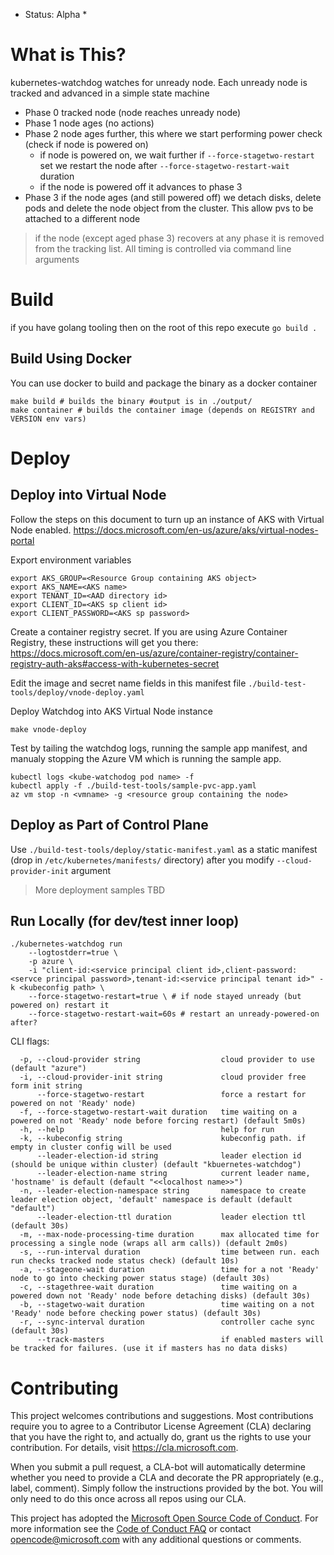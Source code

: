 * Status: Alpha *

# What is This?

kubernetes-watchdog watches for unready node. Each unready node is tracked and advanced in a simple state machine
- Phase 0 tracked node (node reaches unready node)
- Phase 1 node ages (no actions)
- Phase 2 node ages further, this where we start performing power check (check if node is powered on)
  - if node is powered on, we wait further if `--force-stagetwo-restart` set we restart the node after `--force-stagetwo-restart-wait` duration
  - if the node is powered off it advances to phase 3
- Phase 3 if the node ages (and still powered off) we detach disks, delete pods and delete the node object from the cluster. This allow pvs to be attached to a different node


> if the node (except aged phase 3) recovers at any phase it is removed from the tracking list. All timing is controlled via command line arguments

# Build
if you have golang tooling then on the root of this repo execute `go build .`

## Build Using Docker
You can use docker to build and package the binary as a docker container

```
make build # builds the binary #output is in ./output/
make container # builds the container image (depends on REGISTRY and VERSION env vars)

```

# Deploy

## Deploy into Virtual Node
Follow the steps on this document to turn up an instance of AKS with Virtual Node enabled.
https://docs.microsoft.com/en-us/azure/aks/virtual-nodes-portal

Export environment variables
```
export AKS_GROUP=<Resource Group containing AKS object>
export AKS_NAME=<AKS name>
export TENANT_ID=<AAD directory id>
export CLIENT_ID=<AKS sp client id>
export CLIENT_PASSWORD=<AKS sp password>
```
Create a container registry secret. If you are using Azure Container Registry, these instructions will get you there:
https://docs.microsoft.com/en-us/azure/container-registry/container-registry-auth-aks#access-with-kubernetes-secret

Edit the image and secret name fields in this manifest file `./build-test-tools/deploy/vnode-deploy.yaml`

Deploy Watchdog into AKS Virtual Node instance
```
make vnode-deploy
```
Test by tailing the watchdog logs, running the sample app manifest, and manualy stopping the Azure VM which is running the sample app.
```
kubectl logs <kube-watchodog pod name> -f
kubectl apply -f ./build-test-tools/sample-pvc-app.yaml
az vm stop -n <vmname> -g <resource group containing the node>
```


## Deploy as Part of Control Plane
Use `./build-test-tools/deploy/static-manifest.yaml` as a static manifest (drop in `/etc/kubernetes/manifests/` directory) after you modify `--cloud-provider-init` argument

> More deployment samples TBD


## Run Locally (for dev/test inner loop)

```
./kubernetes-watchdog run 
	--logtostderr=true \
	-p azure \
	-i "client-id:<service principal client id>,client-password:<servce principal password>,tenant-id:<service principal tenant id>" -k <kubeconfig path> \
	--force-stagetwo-restart=true \ # if node stayed unready (but powered on) restart it
	--force-stagetwo-restart-wait=60s # restart an unready-powered-on after? 
```

CLI flags: 
```
  -p, --cloud-provider string                  cloud provider to use (default "azure")
  -i, --cloud-provider-init string             cloud provider free form init string
      --force-stagetwo-restart                 force a restart for  powered on not 'Ready' node)
  -f, --force-stagetwo-restart-wait duration   time waiting on a powered on not 'Ready' node before forcing restart) (default 5m0s)
  -h, --help                                   help for run
  -k, --kubeconfig string                      kubeconfig path. if empty in cluster config will be used
      --leader-election-id string              leader election id (should be unique within cluster) (default "kbuernetes-watchdog")
      --leader-election-name string            current leader name, 'hostname' is default (default "<<localhost name>>")
  -n, --leader-election-namespace string       namespace to create leader election object, 'default' namespace is default (default "default")
      --leader-election-ttl duration           leader election ttl (default 30s)
  -m, --max-node-processing-time duration      max allocated time for processing a single node (wraps all arm calls)) (default 2m0s)
  -s, --run-interval duration                  time between run. each run checks tracked node status check) (default 10s)
  -a, --stageone-wait duration                 time for a not 'Ready' node to go into checking power status stage) (default 30s)
  -c, --stagethree-wait duration               time waiting on a powered down not 'Ready' node before detaching disks) (default 30s)
  -b, --stagetwo-wait duration                 time waiting on a not 'Ready' node before checking power status) (default 30s)
  -r, --sync-interval duration                 controller cache sync (default 30s)
      --track-masters                          if enabled masters will be tracked for failures. (use it if masters has no data disks)
```

# Contributing

This project welcomes contributions and suggestions.  Most contributions require you to agree to a
Contributor License Agreement (CLA) declaring that you have the right to, and actually do, grant us
the rights to use your contribution. For details, visit https://cla.microsoft.com.

When you submit a pull request, a CLA-bot will automatically determine whether you need to provide
a CLA and decorate the PR appropriately (e.g., label, comment). Simply follow the instructions
provided by the bot. You will only need to do this once across all repos using our CLA.

This project has adopted the [Microsoft Open Source Code of Conduct](https://opensource.microsoft.com/codeofconduct/).
For more information see the [Code of Conduct FAQ](https://opensource.microsoft.com/codeofconduct/faq/) or
contact [opencode@microsoft.com](mailto:opencode@microsoft.com) with any additional questions or comments.
